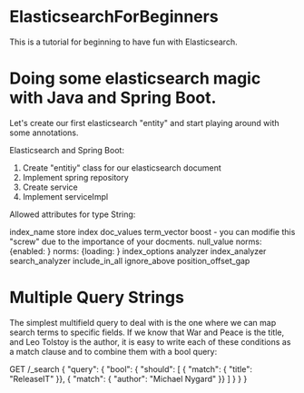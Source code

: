 # ElasticsearchForBeginners
This is a tutorial for beginning to have fun with Elasticsearch.

Doing some elasticsearch magic with Java and Spring Boot.
=========================================================

Let's create our first elasticsearch "entity" and start playing around with some annotations.

Elasticsearch and Spring Boot:

1. Create "entitiy" class for our elasticsearch document
2. Implement spring repository
3. Create service
4. Implement serviceImpl


Allowed attributes for type String:

index_name
store
index
doc_values
term_vector
boost - you can modifie this "screw" due to the importance of your docments.
null_value
norms: {enabled: <value>}
norms: {loading: <value>}
index_options
analyzer
index_analyzer
search_analyzer
include_in_all
ignore_above
position_offset_gap

Multiple Query Strings
======================

The simplest multifield query to deal with is the one where we can map search terms to specific fields. If we know that War and Peace is the title, and Leo Tolstoy is the author, it is easy to write each of these conditions as a match clause and to combine them with a bool query:

GET /_search
{
  "query": {
    "bool": {
      "should": [
        { "match": { "title":  "ReleaseIT" }},
        { "match": { "author": "Michael Nygard"   }}
      ]
    }
  }
}






